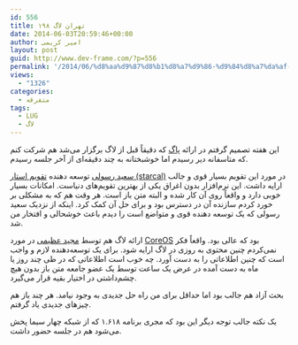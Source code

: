 ```yaml
---
id: 556
title: تهران لاگ ۱۹۸
date: 2014-06-03T20:59:46+00:00
author: امیر کریمی
layout: post
guid: http://www.dev-frame.com/?p=556
permalink: '/2014/06/%d8%aa%d9%87%d8%b1%d8%a7%d9%86-%d9%84%d8%a7%da%af-%db%b1%db%b9%db%b8/'
views:
  - "1326"
categories:
  - متفرقه
tags:
  - LUG
  - لاگ
---
```

این هفته تصمیم گرفتم در ارائه <a href="http://tehpug.ir/" target="_blank">پاگ</a> که دقیقاً قبل از لاگ برگزار می‌شد هم شرکت کنم که متاسفانه دیر رسیدم اما خوشبختانه به چند دقیقه‌ای از آخر جلسه رسیدم.

<a href="https://github.com/ilius" target="_blank">سعید رسولی</a> توسعه دهنده <a href="https://github.com/ilius/starcal" target="_blank">تقویم استار (starcal)</a> در مورد این تقویم بسیار قوی و جالب ارایه داشت. این نرم‌افزار بدون اغراق یکی از بهترین تقویم‌های دنیاست. امکانات بسیار خوبی دارد و واقعاً روی آن کار شده و البته متن باز است. هر وقت هم که به مشکلی بر خورد کردم سازنده آن در دسترس بود و برای حل آن کمک کرد. اینکه از نزدیک سعید رسولی که یک توسعه دهنده قوی و متواضع است را دیدم باعث خوشحالی و افتخار من شد.

ارائه لاگ هم توسط <a href="http://www.linkedin.com/pub/majid-azimi/94/a39/b75" target="_blank">مجید عظیمی</a> در مورد <a href="https://coreos.com/" target="_blank">CoreOS</a> بود که عالی بود. واقعاً فکر نمی‌کردم چنین محتوی به روزی در لاگ ارایه شود. برای یک توسعه‌دهنده لازم و واجب است که چنین اطلاعاتی را به دست آورد. چه خوب است اطلاعاتی که در طی چند روز یا ماه به دست آمده در عرض یک ساعت توسط یک عضو جامعه متن باز بدون هیچ چشم‌داشتی در اختیار بقیه قرار می‌گیرد.

بحث آزاد هم جالب بود اما حداقل برای من راه حل جدیدی به وجود نیامد. هر چند باز هم چیزهای جدیدی یاد گرفتم.

یک نکته جالب توجه دیگر این بود که مجری برنامه ۱.۶۱۸ که از شبکه چهار سیما پخش می‌شود هم در جلسه حضور داشت.